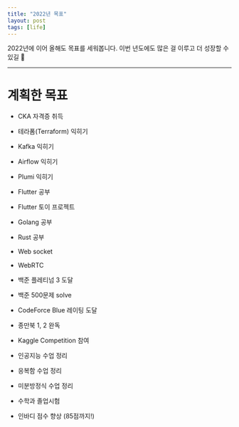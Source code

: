```yaml
---
title: "2022년 목표"
layout: post
tags: [life]
---
```


2022년에 이어 올해도 목표를 세워봅니다. 이번 년도에도 많은 걸 이루고 더 성장할 수 있길 🙏

<hr/>

# 계획한 목표

- CKA 자격증 취득
- 테라폼(Terraform) 익히기
- Kafka 익히기
- Airflow 익히기
- Plumi 익히기

- Flutter 공부
- Flutter 토이 프로젝트
- Golang 공부
- Rust 공부
- Web socket
- WebRTC

- 백준 플레티넘 3 도달
- 백준 500문제 solve
- CodeForce Blue 레이팅 도달
- 종만북 1, 2 완독

- Kaggle Competition 참여

- 인공지능 수업 정리
- 응복함 수업 정리
- 미분방정식 수업 정리

- 수학과 졸업시험

- 인바디 점수 향상 (85점까지!)
